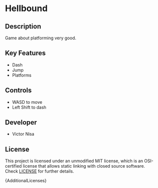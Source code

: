# Hellbound

## Description

Game about platforming very good.

## Key Features

 - Dash
 - Jump
 - Platforms
 
## Controls

 - WASD to move
 - Left Shift to dash

## Developer

 - Victor Nisa

## License

This project is licensed under an unmodified MIT license, which is an OSI-certified license that allows static linking with closed source software. Check [LICENSE](LICENSE) for further details.

{AdditionalLicenses}
